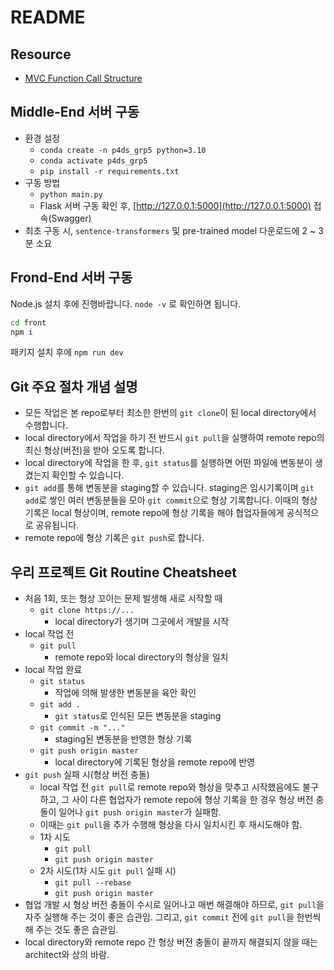 # README

## Resource
* [MVC Function Call Structure](https://docs.google.com/spreadsheets/d/1nXtUw-EeiALKhxYcIgg_WjhwShmOYG8hh3wrzlu1QAc/edit?usp=sharing)

## Middle-End 서버 구동
* 환경 설정
    - `conda create -n p4ds_grp5 python=3.10`
    - `conda activate p4ds_grp5`
    - `pip install -r requirements.txt`
* 구동 방법
    - `python main.py`
    - Flask 서버 구동 확인 후, [http://127.0.0.1:5000](http://127.0.0.1:5000) 접속(Swagger)
* 최초 구동 시, `sentence-transformers` 및 pre-trained model 다운로드에 2 ~ 3분 소요

## Frond-End 서버 구동

Node.js 설치 후에 진행바랍니다.
`node -v` 로 확인하면 됩니다.


```sh
cd front
npm i
```

패키지 설치 후에 `npm run dev`

## Git 주요 절차 개념 설명
* 모든 작업은 본 repo로부터 최소한 한번의 `git clone`이 된 local directory에서 수행합니다.
* local directory에서 작업을 하기 전 반드시 `git pull`을 실행하여 remote repo의 최신 형상(버전)을 받아 오도록 합니다.
* local directory에 작업을 한 후, `git status`를 실행하면 어떤 파일에 변동분이 생겼는지 확인할 수 있습니다.
* `git add`를 통해 변동분을 staging할 수 있습니다. staging은 임시기록이며 `git add`로 쌓인 여러 변동분들을 모아 `git commit`으로 형상 기록합니다. 이때의 형상 기록은 local 형상이며, remote repo에 형상 기록을 해야 협업자들에게 공식적으로 공유됩니다.
* remote repo에 형상 기록은 `git push`로 합니다.

## 우리 프로젝트 Git Routine Cheatsheet
* 처음 1회, 또는 형상 꼬이는 문제 발생해 새로 시작할 때
    - `git clone https://...`
        - local directory가 생기며 그곳에서 개발을 시작
* local 작업 전
    - `git pull`
        - remote repo와 local directory의 형상을 일치
* local 작업 완료
    - `git status`
        - 작업에 의해 발생한 변동분을 육안 확인
    - `git add .`
        - `git status`로 인식된 모든 변동분을 staging
    - `git commit -m "..."`
        - staging된 변동분을 반영한 형상 기록
    - `git push origin master`
        - local directory에 기록된 형상을 remote repo에 반영
* `git push` 실패 시(형상 버전 충돌)
    - local 작업 전 `git pull`로 remote repo와 형상을 맞추고 시작했음에도 불구하고, 그 사이 다른 협업자가 remote repo에 형상 기록을 한 경우 형상 버전 충돌이 일어나 `git push origin master`가 실패함.
    - 이때는 `git pull`을 추가 수행해 형상을 다시 일치시킨 후 재시도해야 함.
    - 1차 시도
        - `git pull`
        - `git push origin master`
    - 2차 시도(1차 시도 `git pull` 실패 시)
        - `git pull --rebase`
        - `git push origin master`
* 협업 개발 시 형상 버전 충돌이 수시로 일어나고 매번 해결해야 하므로, `git pull`을 자주 실행해 주는 것이 좋은 습관임. 그리고, `git commit` 전에 `git pull`을 한번씩 해 주는 것도 좋은 습관임.
* local directory와 remote repo 간 형상 버전 충돌이 끝까지 해결되지 않을 때는 architect와 상의 바람.